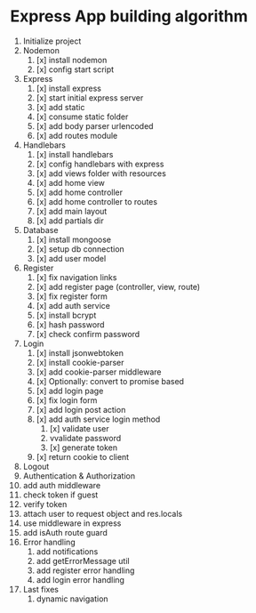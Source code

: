 # Express App building algorithm

1. Initialize project
2. Nodemon
   1. [x] install nodemon
   2. [x] config start script
3. Express
   1. [x] install express
   2. [x] start initial express server
   3. [x] add static 
   4. [x] consume static folder
   5. [x] add body parser urlencoded
   6. [x] add routes module
4. Handlebars
   1. [x] install handlebars
   2. [x] config handlebars with express
   3. [x] add views folder with resources
   4. [x] add home view
   5. [x] add home controller
   6. [x] add home controller to routes
   7. [x] add main layout
   8. [x] add partials dir
5. Database
   1. [x] install mongoose
   2. [x] setup db connection
   3. [x] add user model
6. Register
   1. [x] fix navigation links
   2. [x] add register page (controller, view, route)
   3. [x] fix register form
   4. [x] add auth service
   5. [x] install bcrypt
   6. [x] hash password
   7. [x] check confirm password
7. Login
   1. [x] install jsonwebtoken
   2. [x] install cookie-parser
   3. [x] add cookie-parser middleware
   4. [x] Optionally: convert to promise based
   5. [x] add login page
   6. [x] fix login form
   7. [x] add login post action
   8. [x] add auth service login method
      1. [x] validate user
      2. vvalidate password
      3. [x] generate token
   9. [x] return cookie to client
8. Logout
9.  Authentication & Authorization
   1.  add auth middleware
   2.  check token if guest
   3.  verify token
   4.  attach user to request object and res.locals
   5.  use middleware in express
   6.  add isAuth route guard
10. Error handling
    1.  add notifications
    2.  add getErrorMessage util
    3.  add register error handling
    4.  add login error handling
11. Last fixes
    1.  dynamic navigation